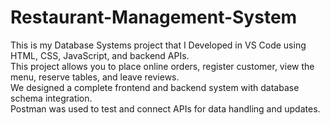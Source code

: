 # Restaurant-Management-System
This is my Database Systems project that I Developed in VS Code using HTML, CSS, JavaScript, and backend APIs.
<br>
This project allows you to place online orders, register customer, view the menu, reserve tables, and leave reviews. 
<br>
We designed a complete frontend and backend system with database schema integration. 
<br>
Postman was used to test and connect APIs for data handling and updates.
